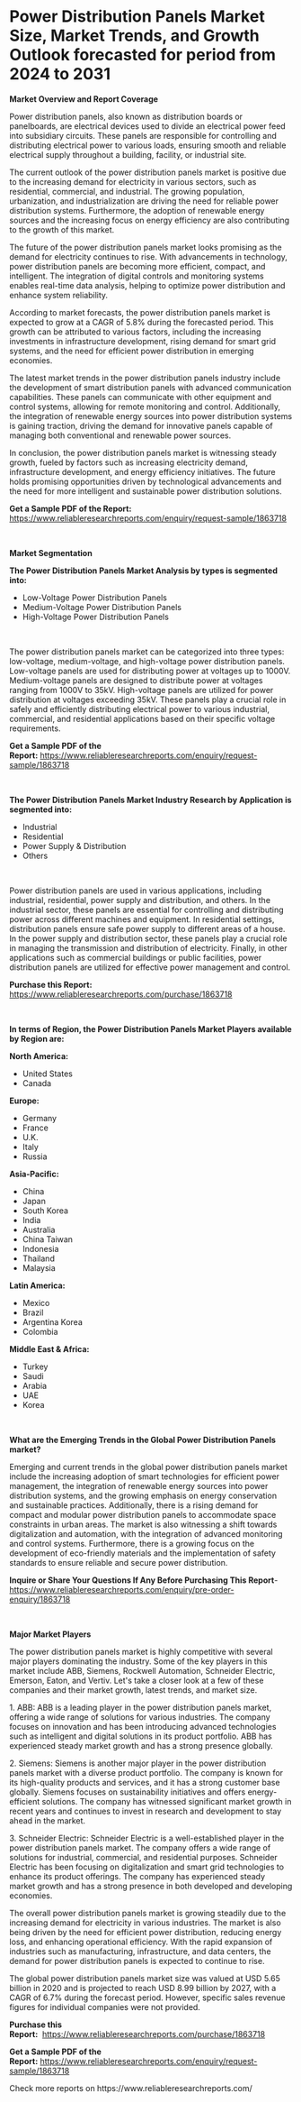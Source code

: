<p><h1>Power Distribution Panels Market Size, Market Trends, and Growth Outlook forecasted for period from 2024 to 2031</h1></p><p><strong>Market Overview and Report Coverage</strong></p>
<p><p>Power distribution panels, also known as distribution boards or panelboards, are electrical devices used to divide an electrical power feed into subsidiary circuits. These panels are responsible for controlling and distributing electrical power to various loads, ensuring smooth and reliable electrical supply throughout a building, facility, or industrial site.</p><p>The current outlook of the power distribution panels market is positive due to the increasing demand for electricity in various sectors, such as residential, commercial, and industrial. The growing population, urbanization, and industrialization are driving the need for reliable power distribution systems. Furthermore, the adoption of renewable energy sources and the increasing focus on energy efficiency are also contributing to the growth of this market.</p><p>The future of the power distribution panels market looks promising as the demand for electricity continues to rise. With advancements in technology, power distribution panels are becoming more efficient, compact, and intelligent. The integration of digital controls and monitoring systems enables real-time data analysis, helping to optimize power distribution and enhance system reliability.</p><p>According to market forecasts, the power distribution panels market is expected to grow at a CAGR of 5.8% during the forecasted period. This growth can be attributed to various factors, including the increasing investments in infrastructure development, rising demand for smart grid systems, and the need for efficient power distribution in emerging economies.</p><p>The latest market trends in the power distribution panels industry include the development of smart distribution panels with advanced communication capabilities. These panels can communicate with other equipment and control systems, allowing for remote monitoring and control. Additionally, the integration of renewable energy sources into power distribution systems is gaining traction, driving the demand for innovative panels capable of managing both conventional and renewable power sources.</p><p>In conclusion, the power distribution panels market is witnessing steady growth, fueled by factors such as increasing electricity demand, infrastructure development, and energy efficiency initiatives. The future holds promising opportunities driven by technological advancements and the need for more intelligent and sustainable power distribution solutions.</p></p>
<p><strong>Get a Sample PDF of the Report:</strong> <a href="https://www.reliableresearchreports.com/enquiry/request-sample/1863718">https://www.reliableresearchreports.com/enquiry/request-sample/1863718</a></p>
<p>&nbsp;</p>
<p><strong>Market Segmentation</strong></p>
<p><strong>The Power Distribution Panels Market Analysis by types is segmented into:</strong></p>
<p><ul><li>Low-Voltage Power Distribution Panels</li><li>Medium-Voltage Power Distribution Panels</li><li>High-Voltage Power Distribution Panels</li></ul></p>
<p>&nbsp;</p>
<p><p>The power distribution panels market can be categorized into three types: low-voltage, medium-voltage, and high-voltage power distribution panels. Low-voltage panels are used for distributing power at voltages up to 1000V. Medium-voltage panels are designed to distribute power at voltages ranging from 1000V to 35kV. High-voltage panels are utilized for power distribution at voltages exceeding 35kV. These panels play a crucial role in safely and efficiently distributing electrical power to various industrial, commercial, and residential applications based on their specific voltage requirements.</p></p>
<p><strong>Get a Sample PDF of the Report:</strong>&nbsp;<a href="https://www.reliableresearchreports.com/enquiry/request-sample/1863718">https://www.reliableresearchreports.com/enquiry/request-sample/1863718</a></p>
<p>&nbsp;</p>
<p><strong>The Power Distribution Panels Market Industry Research by Application is segmented into:</strong></p>
<p><ul><li>Industrial</li><li>Residential</li><li>Power Supply & Distribution</li><li>Others</li></ul></p>
<p>&nbsp;</p>
<p><p>Power distribution panels are used in various applications, including industrial, residential, power supply and distribution, and others. In the industrial sector, these panels are essential for controlling and distributing power across different machines and equipment. In residential settings, distribution panels ensure safe power supply to different areas of a house. In the power supply and distribution sector, these panels play a crucial role in managing the transmission and distribution of electricity. Finally, in other applications such as commercial buildings or public facilities, power distribution panels are utilized for effective power management and control.</p></p>
<p><strong>Purchase this Report:</strong>&nbsp; <a href="https://www.reliableresearchreports.com/purchase/1863718">https://www.reliableresearchreports.com/purchase/1863718</a></p>
<p>&nbsp;</p>
<p><strong>In terms of Region, the Power Distribution Panels Market Players available by Region are:</strong></p>
<p>
    <p> <strong> North America: </strong>
        <ul>
            <li>United States</li>
            <li>Canada</li>
        </ul>
        </p> 
    <p> <strong> Europe: </strong>
        <ul>
            <li>Germany</li>
            <li>France</li>
            <li>U.K.</li>
            <li>Italy</li>
            <li>Russia</li>
        </ul>
        </p> 
    <p> <strong> Asia-Pacific: </strong>
        <ul>
            <li>China</li>
            <li>Japan</li>
            <li>South Korea</li>
            <li>India</li>
            <li>Australia</li>
            <li>China Taiwan</li>
            <li>Indonesia</li>
            <li>Thailand</li>
            <li>Malaysia</li>
        </ul>
        </p> 
    <p> <strong> Latin America: </strong>
        <ul>
            <li>Mexico</li>
            <li>Brazil</li>
            <li>Argentina Korea</li>
            <li>Colombia</li>
        </ul>
        </p> 
    <p> <strong> Middle East & Africa: </strong>
        <ul>
            <li>Turkey</li>
            <li>Saudi</li>
            <li>Arabia</li>
            <li>UAE</li>
            <li>Korea</li>
        </ul>
    </p>
    </p>
<p>&nbsp;</p>
<p><strong>What are the Emerging Trends in the Global Power Distribution Panels market?</strong></p>
<p><p>Emerging and current trends in the global power distribution panels market include the increasing adoption of smart technologies for efficient power management, the integration of renewable energy sources into power distribution systems, and the growing emphasis on energy conservation and sustainable practices. Additionally, there is a rising demand for compact and modular power distribution panels to accommodate space constraints in urban areas. The market is also witnessing a shift towards digitalization and automation, with the integration of advanced monitoring and control systems. Furthermore, there is a growing focus on the development of eco-friendly materials and the implementation of safety standards to ensure reliable and secure power distribution.</p></p>
<p><strong>Inquire or Share Your Questions If Any Before Purchasing This Report</strong>- <a href="https://www.reliableresearchreports.com/enquiry/pre-order-enquiry/1863718">https://www.reliableresearchreports.com/enquiry/pre-order-enquiry/1863718</a></p>
<p>&nbsp;</p>
<p><strong>Major Market Players</strong></p>
<p><p>The power distribution panels market is highly competitive with several major players dominating the industry. Some of the key players in this market include ABB, Siemens, Rockwell Automation, Schneider Electric, Emerson, Eaton, and Vertiv. Let's take a closer look at a few of these companies and their market growth, latest trends, and market size.</p><p>1. ABB: ABB is a leading player in the power distribution panels market, offering a wide range of solutions for various industries. The company focuses on innovation and has been introducing advanced technologies such as intelligent and digital solutions in its product portfolio. ABB has experienced steady market growth and has a strong presence globally.</p><p>2. Siemens: Siemens is another major player in the power distribution panels market with a diverse product portfolio. The company is known for its high-quality products and services, and it has a strong customer base globally. Siemens focuses on sustainability initiatives and offers energy-efficient solutions. The company has witnessed significant market growth in recent years and continues to invest in research and development to stay ahead in the market.</p><p>3. Schneider Electric: Schneider Electric is a well-established player in the power distribution panels market. The company offers a wide range of solutions for industrial, commercial, and residential purposes. Schneider Electric has been focusing on digitalization and smart grid technologies to enhance its product offerings. The company has experienced steady market growth and has a strong presence in both developed and developing economies.</p><p>The overall power distribution panels market is growing steadily due to the increasing demand for electricity in various industries. The market is also being driven by the need for efficient power distribution, reducing energy loss, and enhancing operational efficiency. With the rapid expansion of industries such as manufacturing, infrastructure, and data centers, the demand for power distribution panels is expected to continue to rise.</p><p>The global power distribution panels market size was valued at USD 5.65 billion in 2020 and is projected to reach USD 8.99 billion by 2027, with a CAGR of 6.7% during the forecast period. However, specific sales revenue figures for individual companies were not provided.</p></p>
<p><strong>Purchase this Report:</strong>&nbsp;&nbsp;<a href="https://www.reliableresearchreports.com/purchase/1863718">https://www.reliableresearchreports.com/purchase/1863718</a></p>
<p></p>
<p><strong>Get a Sample PDF of the Report:</strong>&nbsp;<a href="https://www.reliableresearchreports.com/enquiry/request-sample/1863718">https://www.reliableresearchreports.com/enquiry/request-sample/1863718</a></p>
<p>Check more reports on https://www.reliableresearchreports.com/</p>